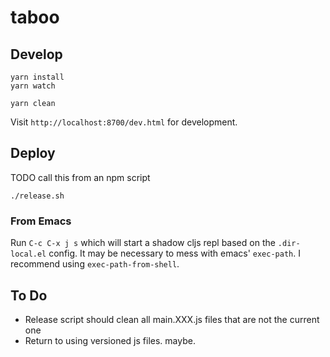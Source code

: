 # taboo

## Develop

``` shell
yarn install
yarn watch
```

``` shell
yarn clean
```
Visit `http://localhost:8700/dev.html` for development.

## Deploy

TODO call this from an npm script

``` shell
./release.sh
```

### From Emacs

Run `C-c C-x j s` which will start a shadow cljs repl based on the `.dir-local.el` config. It may be necessary to mess with emacs' `exec-path`. I recommend using `exec-path-from-shell`.

## To Do

- Release script should clean all main.XXX.js files that are not the current one
- Return to using versioned js files. maybe.
